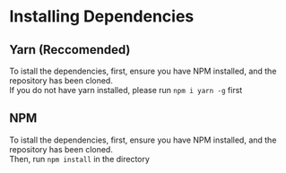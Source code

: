 # Installing Dependencies
## Yarn (Reccomended)
To istall the dependencies, first, ensure you have NPM installed, and the repository has been cloned.<br>
If you do not have yarn installed, please run ```npm i yarn -g``` first

## NPM
To istall the dependencies, first, ensure you have NPM installed, and the repository has been cloned.<br>
Then, run ```npm install``` in the directory
